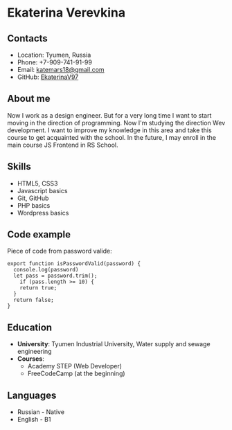 # Ekaterina Verevkina

## Contacts
* Location: Tyumen, Russia
* Phone: +7-909-741-91-99
* Email: katemars18@gmail.com
* GitHub: [EkaterinaV97](https://github.com/EkaterinaV97)

## About me
Now I work as a design engineer. But for a very long time I want to start moving in the direction of programming. Now I'm studying the direction Wev development.
I want to improve my knowledge in this area and take this course to get acquainted with the school. In the future, I may enroll in the main course JS Frontend in RS School.

## Skills
* HTML5, CSS3
* Javascript basics
* Git, GitHub
* PHP basics
* Wordpress basics

## Code example
Piece of code from password valide:

```
export function isPasswordValid(password) {
  console.log(password)
  let pass = password.trim();
	if (pass.length >= 10) {
    return true;
  }
  return false;
}
```

## Education
* **University**: Tyumen Industrial University, Water supply and sewage engineering
* **Courses**:
    * Academy STEP (Web Developer)
    * FreeCodeCamp (at the beginning)

## Languages
* Russian - Native
* English - B1
